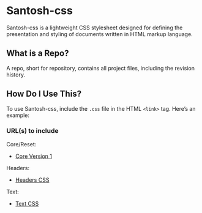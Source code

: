 # Santosh-css

Santosh-css is a lightweight CSS stylesheet designed for defining the presentation and styling of documents written in HTML markup language.

## What is a Repo?

A repo, short for repository, contains all project files, including the revision history.

## How Do I Use This?

To use Santosh-css, include the `.css` file in the HTML `<link>` tag. Here’s an example:

### URL(s) to include

Core/Reset:
- [Core Version 1](https://mrbeerbrewer.github.io/santosh-css/core-v1.css)

Headers:
- [Headers CSS](https://mrbeerbrewer.github.io/santosh-css/headers.css)

Text:
- [Text CSS](https://mrbeerbrewer.github.io/santosh-css/text.css)

